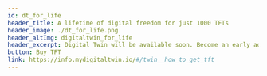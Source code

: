 ```yaml
---
id: dt_for_life
header_title: A lifetime of digital freedom for just 1000 TFTs
header_image: ./dt_for_life.png
header_altImg: digitaltwin_for_life
header_excerpt: Digital Twin will be available soon. Become an early adopter and one of the first to access a growing number of secure and private applications for life!
button: Buy TFT
link: https://info.mydigitaltwin.io/#/twin__how_to_get_tft
---
```


<!-- 
button2: Learn More
link2: https://info.mydigitaltwin.io/#/twin__get_your_dt_home -->